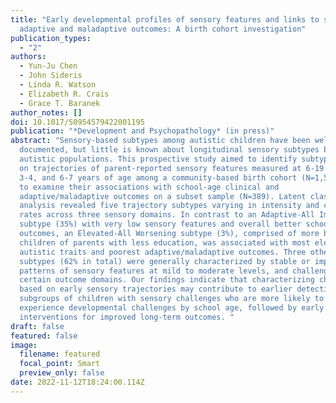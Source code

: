 ```yaml
---
title: "Early developmental profiles of sensory features and links to school-age
  adaptive and maladaptive outcomes: A birth cohort investigation"
publication_types:
  - "2"
authors:
  - Yun-Ju Chen
  - John Sideris
  - Linda R. Watson
  - Elizabeth R. Crais
  - Grace T. Baranek
author_notes: []
doi: 10.1017/S0954579422001195
publication: "*Development and Psychopathology* (in press)"
abstract: "Sensory-based subtypes among autistic children have been well
  documented, but little is known about longitudinal sensory subtypes beyond
  autistic populations. This prospective study aimed to identify subtypes based
  on trajectories of parent-reported sensory features measured at 6-19 months,
  3-4, and 6-7 years of age among a community-based birth cohort (N=1,517), and
  to examine their associations with school-age clinical and
  adaptive/maladaptive outcomes on a subset sample (N=389). Latent class growth
  analysis revealed five trajectory subtypes varying in intensity and change
  rates across three sensory domains. In contrast to an Adaptive-All Improving
  subtype (35%) with very low sensory features and overall better school-age
  outcomes, an Elevated-All Worsening subtype (3%), comprised of more boys and
  children of parents with less education, was associated with most elevated
  autistic traits and poorest adaptive/maladaptive outcomes. Three other
  subtypes (62% in total) were generally characterized by stable or improving
  patterns of sensory features at mild to moderate levels, and challenges in
  certain outcome domains. Our findings indicate that characterizing children
  based on early sensory trajectories may contribute to earlier detection of
  subgroups of children with sensory challenges who are more likely to
  experience developmental challenges by school age, followed by early targeted
  interventions for improved long-term outcomes. "
draft: false
featured: false
image:
  filename: featured
  focal_point: Smart
  preview_only: false
date: 2022-11-12T18:24:00.114Z
---
```

